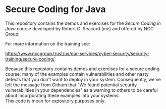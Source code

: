 # Secure Coding for Java

This repository contains the demos and exercises for the *Secure Coding in Java* course developed by Robert C. Seacord (me) and offered by NCC Group.

For more information on the training see:

https://www.nccgroup.trust/us/our-services/cyber-security/security-training/secure-coding/

Because this repostory contains demos and exercises for a secure coding course, many of the examples contain vulnerabilities and other nasty defects that you don't want to deploy in your system.
Consequently, we've left the message from Githum that "We found potential security vulnerabilities in your dependencies" as a warning to others to be careful about incorporating these examples into your systems.  
This code is mean for expository purposes only.
